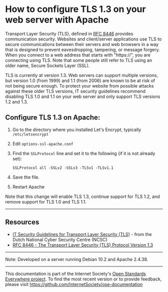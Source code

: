 # How to configure TLS 1.3 on your web server with Apache

Transport Layer Security (TLS), defined in [RFC 8446](https://tools.ietf.org/html/rfc8446) provides communication security. Websites and client/server applications use TLS to secure communications between their servers and web browsers in a way that is designed to prevent eavesdropping, tampering, or message forgery. When you connect to a web address that starts with "https://", you are connecting using TLS. Note that some people still refer to TLS using an older name, Secure Sockets Layer (SSL).

TLS is currently at version 1.3. Web servers can support multiple versions, but version 1.0 (from 1999) and 1.1 (from 2006) are known to be at risk of not being secure enough. To protect your website from possible attacks against these older TLS versions, IT security guidelines recommend disabling TLS 1.0 and 1.1 on your web server and only support TLS versions 1.2 and 1.3.

## Configure TLS 1.3 on Apache:

1. Go to the directory where you installed Let's Encrypt, typically `/etc/letsencrypt`

2. Edit `options-ssl-apache.conf`

3. Find the `SSLProtocol` line and set it to the following (if it is not already set):
    ```
    SSLProtocol all -SSLv2 -SSLv3 -TLSv1 -TLSv1.1
    ``` 
    
4. Save the file.

5. Restart Apache

Note that this change will enable TLS 1.3, continue support for TLS 1.2, and remove support for TLS 1.0 and TLS 1.1.

--------

## Resources

* [IT Security Guidelines for Transport Layer Security (TLS)](https://english.ncsc.nl/publications/publications/2019/juni/01/it-security-guidelines-for-transport-layer-security-tls) - from the Dutch National Cyber Security Centre (NCSC)
* [RFC 8446 - The Transport Layer Security (TLS) Protocol Version 1.3](https://tools.ietf.org/html/rfc8446)

--------

Note: Developed on a server running Debian 10.2 and Apache 2.4.38.
 
--------

This documentation is part of the Internet Society's [Open Standards Everywhere project](https://www.internetsociety.org/ose/).
To find the most recent version or to provide feedback, please visit https://github.com/InternetSociety/ose-documentation